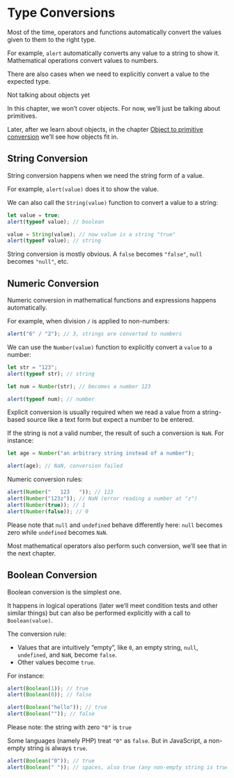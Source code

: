 # Type Conversions

Most of the time, operators and functions automatically convert the values given to them to the right type.

For example, `alert` automatically converts any value to a string to show it. Mathematical operations convert values to numbers.

There are also cases when we need to explicitly convert a value to the expected type.

Not talking about objects yet

In this chapter, we won’t cover objects. For now, we’ll just be talking about primitives.

Later, after we learn about objects, in the chapter [Object to primitive conversion](https://javascript.info/object-toprimitive) we’ll see how objects fit in.

## String Conversion

String conversion happens when we need the string form of a value.

For example, `alert(value)` does it to show the value.

We can also call the `String(value)` function to convert a value to a string:

```javascript
let value = true;
alert(typeof value); // boolean

value = String(value); // now value is a string "true"
alert(typeof value); // string
```

String conversion is mostly obvious. A `false` becomes `"false"`, `null` becomes `"null"`, etc.

## Numeric Conversion

Numeric conversion in mathematical functions and expressions happens automatically.

For example, when division `/` is applied to non-numbers:

```javascript
alert("6" / "2"); // 3, strings are converted to numbers
```

We can use the `Number(value)` function to explicitly convert a `value` to a number:

```javascript
let str = "123";
alert(typeof str); // string

let num = Number(str); // becomes a number 123

alert(typeof num); // number
```

Explicit conversion is usually required when we read a value from a string-based source like a text form but expect a number to be entered.

If the string is not a valid number, the result of such a conversion is `NaN`. For instance:

```javascript
let age = Number("an arbitrary string instead of a number");

alert(age); // NaN, conversion failed
```

Numeric conversion rules:

```javascript
alert(Number("   123   ")); // 123
alert(Number("123z")); // NaN (error reading a number at "z")
alert(Number(true)); // 1
alert(Number(false)); // 0
```

Please note that `null` and `undefined` behave differently here: `null` becomes zero while `undefined` becomes `NaN`.

Most mathematical operators also perform such conversion, we’ll see that in the next chapter.

## Boolean Conversion

Boolean conversion is the simplest one.

It happens in logical operations (later we’ll meet condition tests and other similar things) but can also be performed explicitly with a call to `Boolean(value)`.

The conversion rule:

- Values that are intuitively “empty”, like `0`, an empty string, `null`, `undefined`, and `NaN`, become `false`.
- Other values become `true`.

For instance:

```javascript
alert(Boolean(1)); // true
alert(Boolean(0)); // false

alert(Boolean("hello")); // true
alert(Boolean("")); // false
```

Please note: the string with zero `"0"` is `true`

Some languages (namely PHP) treat `"0"` as `false`. But in JavaScript, a non-empty string is always `true`.

```javascript
alert(Boolean("0")); // true
alert(Boolean(" ")); // spaces, also true (any non-empty string is true)
```
